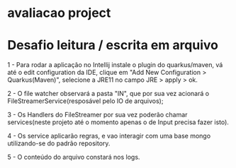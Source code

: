 # avaliacao project

Desafio leitura / escrita em arquivo
=====================================

1 - Para rodar a aplicação no Intellij instale o plugin do quarkus/maven, vá até o edit configuration da IDE, clique em "Add New Configuration > Quarkus(Maven)", selecione a JRE11 no campo JRE > apply > ok.

2 - O file watcher observará a pasta "IN", que por sua vez acionará o FileStreamerService(resposável pelo IO de arquivos);

3 - Os Handlers do FileStreamer por sua vez poderão chamar services(neste projeto até o momento apenas o de Input precisa fazer isto).

4 - Os service aplicarão regras, e vao interagir com uma base mongo utilizando-se do padrão repository.

5 - O conteúdo do arquivo constará nos logs.
